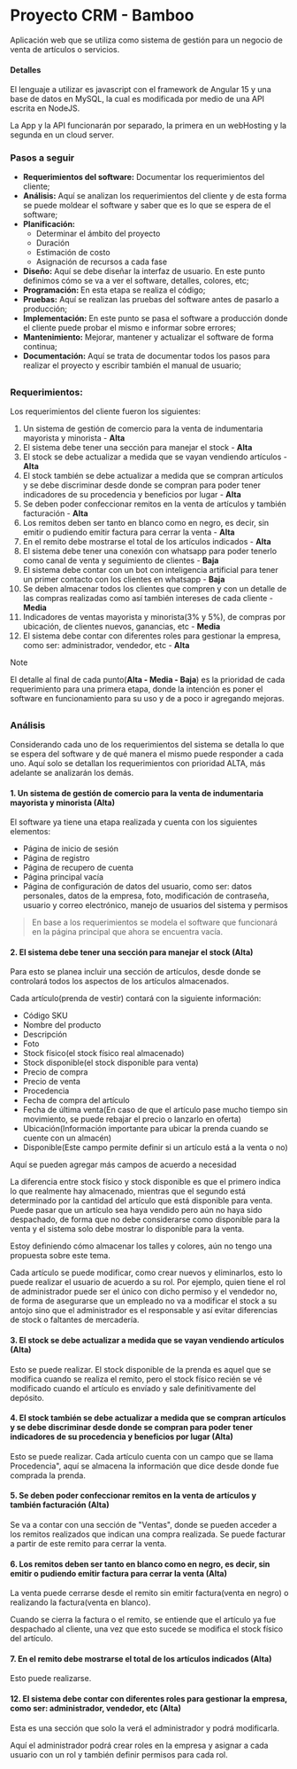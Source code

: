 # Proyecto CRM - Bamboo
Aplicación web que se utiliza como sistema de gestión para un negocio de venta de artículos o servicios.

<h4>Detalles</h4>
  <p>El lenguaje a utilizar es javascript con el framework de Angular 15 y una base de datos en MySQL, la cual es modificada por medio de una API escrita en NodeJS.</p>
  <p>La App y la API funcionarán por separado, la primera en un webHosting y la segunda en un cloud server.</p>

<h3>Pasos a seguir</h3>
<ul>
  <li><b>Requerimientos del software:</b> Documentar los requerimientos del cliente;</li>
  <li><b>Análisis:</b> Aquí se analizan los requerimientos del cliente y de esta forma se puede moldear el software y saber que es lo que se espera de el software;</li>
  <li><b>Planificación:</b>
    <ul>
      <li>Determinar el ámbito del proyecto</li>
      <li>Duración</li>
      <li>Estimación de costo</li>
      <li>Asignación de recursos a cada fase</li>
    </ul>
  </li>
  <li><b>Diseño:</b> Aquí se debe diseñar la interfaz de usuario. En este punto definimos cómo se va a ver el software, detalles, colores, etc;</li>
  <li><b>Programación: </b> En esta etapa se realiza el código;</li>
  <li><b>Pruebas:</b> Aquí se realizan las pruebas del software antes de pasarlo a producción;</li>
  <li><b>Implementación:</b> En este punto se pasa el software a producción donde el cliente puede probar el mismo e informar sobre errores;</li>
  <li><b>Mantenimiento:</b> Mejorar, mantener y actualizar el software de forma continua;</li>
  <li><b>Documentación:</b> Aquí se trata de documentar todos los pasos para realizar el proyecto y escribir también el manual de usuario;</li>
</ul>


## <h3>Requerimientos:</h3>
  <p>Los requerimientos del cliente fueron los siguientes:</p>
    <ol>
      <li>Un sistema de gestión de comercio para la venta de indumentaria mayorista y minorista - <b>Alta</b></li>
      <li>El sistema debe tener una sección para manejar el stock - <b>Alta</b></li>
      <li>El stock se debe actualizar a medida que se vayan vendiendo artículos - <b>Alta</b></li>
      <li>El stock también se debe actualizar a medida que se compran artículos y se debe discriminar desde donde se compran para poder tener indicadores de su procedencia
        y beneficios por lugar - <b>Alta</b></li>
      <li>Se deben poder confeccionar remitos en la venta de artículos y también facturación - <b>Alta</b></li>
      <li>Los remitos deben ser tanto en blanco como en negro, es decir, sin emitir o pudiendo emitir factura para cerrar la venta - <b>Alta</b></li>
      <li>En el remito debe mostrarse el total de los artículos indicados - <b>Alta</b></li>
      <li>El sistema debe tener una conexión con whatsapp para poder tenerlo como canal de venta y seguimiento de clientes - <b>Baja</b></li>
      <li>El sistema debe contar con un bot con inteligencia artificial para tener un primer contacto con los clientes en whatsapp - <b>Baja</b></li>
      <li>Se deben almacenar todos los clientes que compren y con un detalle de las compras realizadas como así también intereses de cada cliente - <b>Media</b></li>
      <li>Indicadores de ventas mayorista y minorista(3% y 5%), de compras por ubicación, de clientes nuevos, ganancias, etc - <b>Media</b></li>
      <li>El sistema debe contar con diferentes roles para gestionar la empresa, como ser: administrador, vendedor, etc - <b>Alta</b></li>
    </ol>
    
  > [!NOTE] 
  > El detalle al final de cada punto(<b>Alta - Media - Baja</b>) es la prioridad de cada requerimiento para una primera etapa, donde la intención es poner el software en funcionamiento
  para su uso y de a poco ir agregando mejoras.

## <h3>Análisis</h3>
  <p>Considerando cada uno de los requerimientos del sistema se detalla lo que se espera del software y de qué manera el mismo puede responder a cada uno. 
    Aquí solo se detallan los requerimientos con prioridad ALTA, más adelante se analizarán los demás.</p>

  <h4>1. Un sistema de gestión de comercio para la venta de indumentaria mayorista y minorista (Alta)</h4>
    <p>El software ya tiene una etapa realizada y cuenta con los siguientes elementos:</p>
      <ul>
        <li>Página de inicio de sesión</li>
        <li>Página de registro</li>
        <li>Página de recupero de cuenta</li>
        <li>Página principal vacía</li>
        <li>Página de configuración de datos del usuario, como ser: datos personales, datos de la empresa, foto, modificación de contraseña, usuario y correo electrónico, 
            manejo de usuarios del sistema y permisos</li>
      </ul>
      
  > En base a los requerimientos se modela el software que funcionará en la página principal que ahora se encuentra vacía.

  <h4>2. El sistema debe tener una sección para manejar el stock (Alta)</h4>
    <p>Para esto se planea incluir una sección de artículos, desde donde se controlará todos los aspectos de los artículos almacenados.</p>
    <p>Cada artículo(prenda de vestir) contará con la siguiente información:</p>
    <ul>
      <li>Código SKU</li>
      <li>Nombre del producto</li>
      <li>Descripción</li>
      <li>Foto</li>
      <li>Stock físico(el stock físico real almacenado)</li>
      <li>Stock disponible(el stock disponible para venta)</li>
      <li>Precio de compra</li>
      <li>Precio de venta</li>
      <li>Procedencia</li>
      <li>Fecha de compra del artículo</li>
      <li>Fecha de última venta(En caso de que el artículo pase mucho tiempo sin movimiento, se puede rebajar el precio o lanzarlo en oferta)</li>
      <li>Ubicación(Información importante para ubicar la prenda cuando se cuente con un almacén)</li>
      <li>Disponible(Este campo permite definir si un artículo está a la venta o no)</li>
    </ul>
    <p>Aquí se pueden agregar más campos de acuerdo a necesidad</p>
    <p>La diferencia entre stock físico y stock disponible es que el primero indica lo que realmente hay almacenado, mientras que el segundo está determinado por la cantidad
        del artículo que está disponible para venta. Puede pasar que un artículo sea haya vendido pero aún no haya sido despachado, de forma que no debe considerarse
         como disponible para la venta y el sistema solo debe mostrar lo disponible para la venta.</p>
    <p>Estoy definiendo cómo almacenar los talles y colores, aún no tengo una propuesta sobre este tema.</p>
    <p>Cada artículo se puede modificar, como crear nuevos y eliminarlos, esto lo puede realizar el usuario de acuerdo a su rol. Por ejemplo, quien tiene el rol de administrador 
        puede ser el único con dicho permiso y el vendedor no, de forma de asegurarse que un empleado no va a modificar el stock a su antojo sino que el administrador es el
        responsable y así evitar diferencias de stock o faltantes de mercadería.</p>

  <h4>3. El stock se debe actualizar a medida que se vayan vendiendo artículos (Alta)</h4>
    <p>Esto se puede realizar. El stock disponible de la prenda es aquel que se modifica cuando se realiza el remito, pero el stock físico recién se vé modificado cuando
        el artículo es envíado y sale definitivamente del depósito.</p>

  <h4>4. El stock también se debe actualizar a medida que se compran artículos y se debe discriminar desde donde se compran para poder tener indicadores de su procedencia
        y beneficios por lugar (Alta)</h4>
    <p>Esto se puede realizar. Cada artículo cuenta con un campo que se llama Procedencia", aquí se almacena la información que dice desde donde fue comprada la prenda.</p>

  <h4>5. Se deben poder confeccionar remitos en la venta de artículos y también facturación (Alta)</h4>
    <p>Se va a contar con una sección de "Ventas", donde se pueden acceder a los remitos realizados que indican una compra realizada. Se puede facturar a partir de
      este remito para cerrar la venta.</p>

  <h4>6. Los remitos deben ser tanto en blanco como en negro, es decir, sin emitir o pudiendo emitir factura para cerrar la venta (Alta)</h4>
    <p>La venta puede cerrarse desde el remito sin emitir factura(venta en negro) o realizando la factura(venta en blanco).</p>
    <p>Cuando se cierra la factura o el remito, se entiende que el artículo ya fue despachado al cliente, una vez que esto sucede se modifica el stock físico del artículo.</p>

  <h4>7. En el remito debe mostrarse el total de los artículos indicados (Alta)</h4>
    <p>Esto puede realizarse.</p>

  <h4>12. El sistema debe contar con diferentes roles para gestionar la empresa, como ser: administrador, vendedor, etc (Alta)</h4>
    <p>Esta es una sección que solo la verá el administrador y podrá modificarla.</p>
    <p>Aquí el administrador podrá crear roles en la empresa y asignar a cada usuario con un rol y también definir permisos para cada rol.</p>
    
